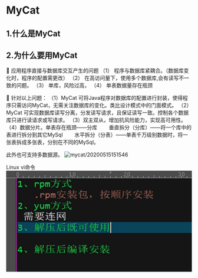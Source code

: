 # MyCat

## 1.什么是MyCat

## 2.为什么要用MyCat

🔹 应用程序直接与数据库交互产生的问题
（1） 程序与数据库紧耦合。（数据库变化时，程序的配置需更改）
（2） 在高访问量下，使用多个数据库,会有读写不一致的问题。
（3） 单库，风险过高，
（4） 单表数据量存在瓶颈

🔹 针对以上问题：
（1）MyCat 可将Java程序对数据库的配置进行封装，使得程序只需访问MyCat，无需关注数据库的变化。类比设计模式中的门面模式。
（2）MyCat 可实现数据库读写分离，分发读写请求，且保证读写一致。控制各个数据库只进行读请求或写请求。
（3）双主双从，增加抗风险能力，实现高可用性。
（4）数据分片。单表存在瓶颈——分库
&emsp;&emsp;垂直拆分（分库）——将一个库中的表进行拆分到其它MySql
&emsp;&emsp;水平拆分（分表）——单表千万级别数据时，将一张表拆成多张表，分别在不同的MySql。

此外也可支持多数据源。
![mycat/20200515151546](https://jianxi-md-pics.oss-cn-beijing.aliyuncs.com/note-md-imgs/mycat/20200515151546.png?x-oss-process=image/resize,p_100/sharpen,50)

Linux vi命令
![2020-05-14-19-11-50](./imgs/总述.md/2020-05-14-19-11-50.png)

